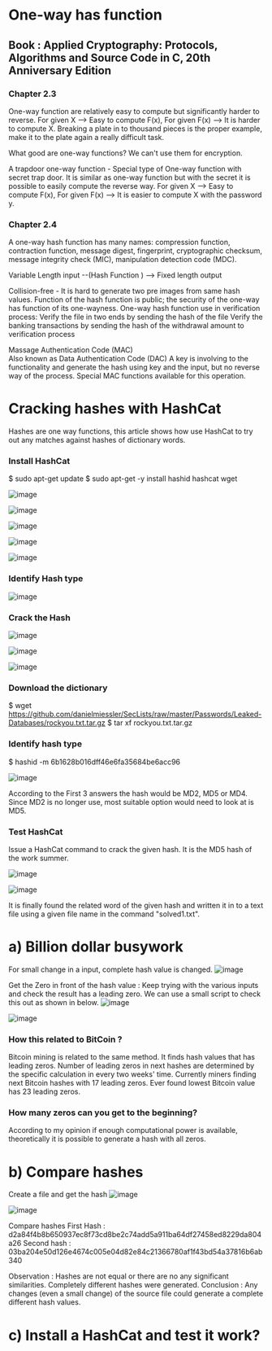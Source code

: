 # One-way has function 
## Book : Applied Cryptography: Protocols, Algorithms and Source Code in C, 20th Anniversary Edition
 
### Chapter 2.3
 
One-way function are relatively easy to compute but significantly harder to reverse.
For given X --> Easy to compute F(x), For given F(x) --> It is harder to compute X. 
Breaking a plate in to thousand pieces is the proper example, make it to the plate again a really difficult task.
 
What good are one-way functions?
We can't use them for encryption.
 
A trapdoor one-way function - 
Special type of One-way function with secret trap door. It is similar as one-way function but with the secret it is possible to easily compute the reverse way. 
For given X --> Easy to compute F(x), For given F(x) --> It is easier to compute X with the password y. 
 
### Chapter 2.4

A one-way hash function has many names: 
compression function, 
contraction function, 
message digest, 
fingerprint, 
cryptographic checksum, 
message integrity check (MIC), 
manipulation detection code (MDC).
 
Variable Length input --(Hash Function ) --> Fixed length output
 
Collision-free - It is hard to generate two pre images from same hash values. 
Function of the hash function is public; the security of the one-way has function of its one-wayness.
One-way hash function use in verification process:
Verify the file in two ends by sending the hash of the file
Verify the banking transactions by sending the hash of the withdrawal amount to verification process
 
Massage Authentication Code (MAC)  
Also known as Data Authentication Code (DAC)
A key is involving to the functionality and generate the hash using key and the input, but no reverse way of the process.
Special MAC functions available for this operation. 


# Cracking hashes with HashCat

Hashes are one way functions, this article shows how use HashCat to try out any matches against hashes of dictionary words.  
 
### Install HashCat
 
$ sudo apt-get update
$ sudo apt-get -y install hashid hashcat wget
 
 ![image](https://github.com/MadhukaPalihakkara/MyRepo/assets/149093784/35e1b400-904b-4747-a35a-9b46dbbdae62)

 ![image](https://github.com/MadhukaPalihakkara/MyRepo/assets/149093784/f708f943-72d9-4837-bac3-f2dec421c445)

 ![image](https://github.com/MadhukaPalihakkara/MyRepo/assets/149093784/cce4ed39-e93c-48ed-aceb-563eaaf25a3d)

 ![image](https://github.com/MadhukaPalihakkara/MyRepo/assets/149093784/0ecfbbda-5306-4c7d-9624-fed360727367)

![image](https://github.com/MadhukaPalihakkara/MyRepo/assets/149093784/577bc22a-1f84-48ad-9983-2167e1b7cd0f)
  
### Identify Hash type
![image](https://github.com/MadhukaPalihakkara/MyRepo/assets/149093784/15db8f6f-ae6a-45e0-a3e5-e6e59ee29c9a)

### Crack the Hash
 ![image](https://github.com/MadhukaPalihakkara/MyRepo/assets/149093784/78a4e4e9-14a0-41b7-9516-6a3b5c4f55b8)

 ![image](https://github.com/MadhukaPalihakkara/MyRepo/assets/149093784/70312f00-a311-4b59-b840-84465d962dd2)

![image](https://github.com/MadhukaPalihakkara/MyRepo/assets/149093784/a569386c-9f62-475e-91f2-9c251a316f65)

### Download the dictionary
$ wget https://github.com/danielmiessler/SecLists/raw/master/Passwords/Leaked-Databases/rockyou.txt.tar.gz
$ tar xf rockyou.txt.tar.gz
 
### Identify hash type
$ hashid -m 6b1628b016dff46e6fa35684be6acc96
 
 ![image](https://github.com/MadhukaPalihakkara/MyRepo/assets/149093784/a5bb9e79-d8b7-4724-b974-b3ab1d3bcf83)

 According to the First 3 answers the hash would be MD2, MD5 or MD4. Since MD2 is no longer use, most suitable option would need to look at is MD5. 
 
### Test HashCat
 
Issue a HashCat command to crack the given hash. It is the MD5 hash of the work summer. 
 
 ![image](https://github.com/MadhukaPalihakkara/MyRepo/assets/149093784/0b3f9064-40f8-4da2-91fd-037f7a0f1fed)

 ![image](https://github.com/MadhukaPalihakkara/MyRepo/assets/149093784/089e99b4-f882-466e-a688-8a3825e76aa6)

 
It is finally found the related word of the given hash and written it in to a text file using a given file name in the command "solved1.txt".
 
#	a) Billion dollar busywork
For small change in a input, complete hash value is changed. 
![image](https://github.com/MadhukaPalihakkara/MyRepo/assets/149093784/ec5dc03b-a265-4e7f-9339-c2001fe3ed36)

Get the Zero in front of the hash value : Keep trying with the various inputs and check the result has a leading zero. We can use a small script to check this out as shown in below. 
![image](https://github.com/MadhukaPalihakkara/MyRepo/assets/149093784/2c0440dd-a2c3-4fae-8f88-b937a0005ed1)

![image](https://github.com/MadhukaPalihakkara/MyRepo/assets/149093784/600a0eec-e0d0-4a1c-9863-3564d641495b)

### How this related to BitCoin ?
Bitcoin mining is related to the same method. It finds hash values that has leading zeros. Number of leading zeros in next hashes are determined by the specific calculation in every two weeks' time. Currently miners finding next Bitcoin hashes with 17 leading zeros. Ever found lowest Bitcoin value has 23 leading zeros. 

### How many zeros can you get to the beginning?
 According to my opinion if enough computational power is available, theoretically it is possible to generate a hash with all zeros. 

# b)	Compare hashes

Create a file and get the hash
![image](https://github.com/MadhukaPalihakkara/MyRepo/assets/149093784/309d09b5-512e-41aa-89e1-bb1584f4af75)

![image](https://github.com/MadhukaPalihakkara/MyRepo/assets/149093784/06730511-f113-4956-8104-6bd9da36cb0b)

Compare hashes 
First Hash : d2a84f4b8b650937ec8f73cd8be2c74add5a911ba64df27458ed8229da804a26
Second hash :  03ba204e50d126e4674c005e04d82e84c21366780af1f43bd54a37816b6ab340
 
Observation : Hashes are not equal or there are no any significant similarities. Completely different hashes were generated.
Conclusion : Any changes (even a small change) of the source file could generate a complete different hash values.  
 
# c)	Install a HashCat and test it work? 


